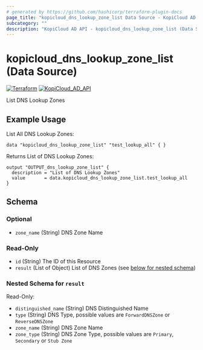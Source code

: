 ```yaml
---
# generated by https://github.com/hashicorp/terraform-plugin-docs
page_title: "kopicloud_dns_lookup_zone_list Data Source - KopiCloud AD Provider"
subcategory: ""
description: "KopiCloud AD API - kopicloud_dns_lookup_zone_list (Data Source)"
---
```


# kopicloud_dns_lookup_zone_list (Data Source)
[![Terraform](https://img.shields.io/badge/terraform-v1.3+-blue.svg)](https://www.terraform.io/downloads.html) 
[![KopiCloud_AD_API](https://img.shields.io/badge/kopiCloud_ad-v1.0+-blueviolet.svg)](https://www.kopicloud-ad-api.com)

List DNS Lookup Zones

## Example Usage

List All DNS Lookup Zones:
```
data "kopicloud_dns_lookup_zone_list" "test_lookup_all" { }
```

Returns List of DNS Lookup Zones:
```
output "OUTPUT_dns_lookup_zone_list" {
  description = "List of DNS Lookup Zones"
  value       = data.kopicloud_dns_lookup_zone_list.test_lookup_all
}
```

<!-- schema generated by tfplugindocs -->
## Schema

### Optional

- `zone_name` (String) DNS Zone Name

### Read-Only

- `id` (String) The ID of this Resource
- `result` (List of Object) List of DNS Zones (see [below for nested schema](#nestedatt--result))

<a id="nestedatt--result"></a>
### Nested Schema for `result`

Read-Only:

- `distinguished_name` (String) DNS Distinguished Name
- `type` (String) DNS Type, possible values are `ForwardDNSZone` or `ReverseDNSZone`
- `zone_name` (String) DNS Zone Name
- `zone_type` (String) DNS Zone Type, possible values are `Primary`, `Secondary` or `Stub Zone`
